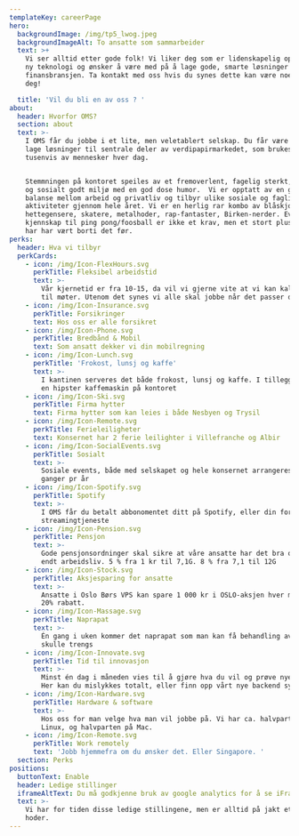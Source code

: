```yaml
---
templateKey: careerPage
hero:
  backgroundImage: /img/tp5_lwog.jpeg
  backgroundImageAlt: To ansatte som sammarbeider
  text: >+
    Vi ser alltid etter gode folk! Vi liker deg som er lidenskapelig opptatt av
    ny teknologi og ønsker å være med på å lage gode, smarte løsninger for
    finansbransjen. Ta kontakt med oss hvis du synes dette kan være noe for
    deg! 

  title: 'Vil du bli en av oss ? '
about:
  header: Hvorfor OMS?
  section: about
  text: >-
    I OMS får du jobbe i et lite, men veletablert selskap. Du får være med på å
    lage løsninger til sentrale deler av verdipapirmarkedet, som brukes av
    tusenvis av mennesker hver dag.


    Stemmningen på kontoret speiles av et fremoverlent, fagelig sterkt, kreativt
    og sosialt godt miljø med en god dose humor.  Vi er opptatt av en god
    balanse mellom arbeid og privatliv og tilbyr ulike sosiale og faglige
    aktiviteter gjennom hele året. Vi er en herlig rar kombo av blåskjorter,
    hettegensere, skatere, metalhoder, rap-fantaster, Birken-nerder. Evt
    kjennskap til ping pong/foosball er ikke et krav, men et stort pluss om du
    har har vært borti det før.
perks:
  header: Hva vi tilbyr
  perkCards:
    - icon: /img/Icon-FlexHours.svg
      perkTitle: Fleksibel arbeidstid
      text: >-
        Vår kjernetid er fra 10-15, da vil vi gjerne vite at vi kan kalle inn
        til møter. Utenom det synes vi alle skal jobbe når det passer dem
    - icon: /img/Icon-Insurance.svg
      perkTitle: Forsikringer
      text: Hos oss er alle forsikret
    - icon: /img/Icon-Phone.svg
      perkTitle: Bredbånd & Mobil
      text: Som ansatt dekker vi din mobilregning
    - icon: /img/Icon-Lunch.svg
      perkTitle: 'Frokost, lunsj og kaffe'
      text: >-
        I kantinen serveres det både frokost, lunsj og kaffe. I tillegg har vi
        en hipster kaffemaskin på kontoret
    - icon: /img/Icon-Ski.svg
      perkTitle: Firma hytter
      text: Firma hytter som kan leies i både Nesbyen og Trysil
    - icon: /img/Icon-Remote.svg
      perkTitle: Ferieleiligheter
      text: Konsernet har 2 ferie leilighter i Villefranche og Albir
    - icon: /img/Icon-SocialEvents.svg
      perkTitle: Sosialt
      text: >-
        Sosiale events, både med selskapet og hele konsernet arrangeres flere
        ganger pr år
    - icon: /img/Icon-Spotify.svg
      perkTitle: Spotify
      text: >-
        I OMS får du betalt abbonomentet ditt på Spotify, eller din foretrukne
        streamingtjeneste
    - icon: /img/Icon-Pension.svg
      perkTitle: Pensjon
      text: >-
        Gode pensjonsordninger skal sikre at våre ansatte har det bra også etter
        endt arbeidsliv. 5 % fra 1 kr til 7,1G. 8 % fra 7,1 til 12G
    - icon: /img/Icon-Stock.svg
      perkTitle: Aksjesparing for ansatte
      text: >-
        Ansatte i Oslo Børs VPS kan spare 1 000 kr i OSLO-aksjen hver måned, med
        20% rabatt.
    - icon: /img/Icon-Massage.svg
      perkTitle: Naprapat
      text: >-
        Én gang i uken kommer det naprapat som man kan få behandling av, om det
        skulle trengs
    - icon: /img/Icon-Innovate.svg
      perkTitle: Tid til innovasjon
      text: >-
        Minst én dag i måneden vies til å gjøre hva du vil og prøve nye ting.
        Her kan du mislykkes totalt, eller finn opp vårt nye backend system.
    - icon: /img/Icon-Hardware.svg
      perkTitle: Hardware & software
      text: >-
        Hos oss for man velge hva man vil jobbe på. Vi har ca. halvparten på
        Linux, og halvparten på Mac.
    - icon: /img/Icon-Remote.svg
      perkTitle: Work remotely
      text: 'Jobb hjemmefra om du ønsker det. Eller Singapore. '
  section: Perks
positions:
  buttonText: Enable
  header: Ledige stillinger
  iframeAltText: Du må godkjenne bruk av google analytics for å se iFrame med ledige jobber.
  text: >-
    Vi har for tiden disse ledige stillingene, men er alltid på jakt etter kloke
    hoder.
---
```


